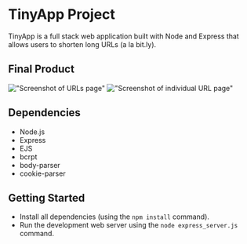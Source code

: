 # TinyApp Project

TinyApp is a full stack web application built with Node and Express that allows users to shorten long URLs (a la bit.ly).

## Final Product
!["Screenshot of URLs page"](https://github.com/heeeunkimmm/tinyApp/blob/security/doc/urls-page.png?raw=true)
!["Screenshot of individual URL page"](https://github.com/heeeunkimmm/tinyApp/blob/security/doc/individual-url-page.png?raw=true)

## Dependencies

- Node.js
- Express
- EJS
- bcrpt
- body-parser
- cookie-parser

## Getting Started

- Install all dependencies (using the `npm install` command).
- Run the development web server using the `node express_server.js` command.
